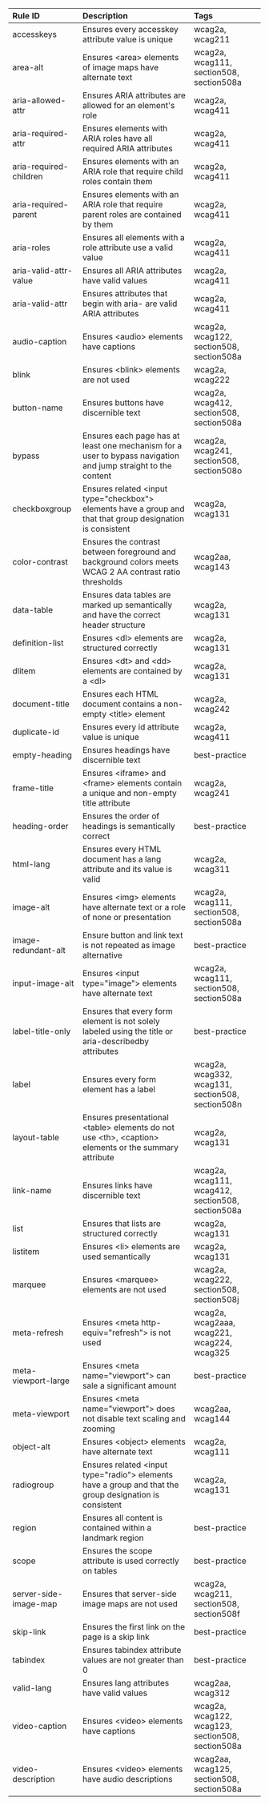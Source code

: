 | Rule ID | Description | Tags |
| :------- | :------- | :------- |
| accesskeys | Ensures every accesskey attribute value is unique | wcag2a, wcag211 |
| area-alt | Ensures &lt;area&gt; elements of image maps have alternate text | wcag2a, wcag111, section508, section508a |
| aria-allowed-attr | Ensures ARIA attributes are allowed for an element&apos;s role | wcag2a, wcag411 |
| aria-required-attr | Ensures elements with ARIA roles have all required ARIA attributes | wcag2a, wcag411 |
| aria-required-children | Ensures elements with an ARIA role that require child roles contain them | wcag2a, wcag411 |
| aria-required-parent | Ensures elements with an ARIA role that require parent roles are contained by them | wcag2a, wcag411 |
| aria-roles | Ensures all elements with a role attribute use a valid value | wcag2a, wcag411 |
| aria-valid-attr-value | Ensures all ARIA attributes have valid values | wcag2a, wcag411 |
| aria-valid-attr | Ensures attributes that begin with aria- are valid ARIA attributes | wcag2a, wcag411 |
| audio-caption | Ensures &lt;audio&gt; elements have captions | wcag2a, wcag122, section508, section508a |
| blink | Ensures &lt;blink&gt; elements are not used | wcag2a, wcag222 |
| button-name | Ensures buttons have discernible text | wcag2a, wcag412, section508, section508a |
| bypass | Ensures each page has at least one mechanism for a user to bypass navigation and jump straight to the content | wcag2a, wcag241, section508, section508o |
| checkboxgroup | Ensures related &lt;input type=&quot;checkbox&quot;&gt; elements have a group and that that group designation is consistent | wcag2a, wcag131 |
| color-contrast | Ensures the contrast between foreground and background colors meets WCAG 2 AA contrast ratio thresholds | wcag2aa, wcag143 |
| data-table | Ensures data tables are marked up semantically and have the correct header structure | wcag2a, wcag131 |
| definition-list | Ensures &lt;dl&gt; elements are structured correctly | wcag2a, wcag131 |
| dlitem | Ensures &lt;dt&gt; and &lt;dd&gt; elements are contained by a &lt;dl&gt; | wcag2a, wcag131 |
| document-title | Ensures each HTML document contains a non-empty &lt;title&gt; element | wcag2a, wcag242 |
| duplicate-id | Ensures every id attribute value is unique | wcag2a, wcag411 |
| empty-heading | Ensures headings have discernible text | best-practice |
| frame-title | Ensures &lt;iframe&gt; and &lt;frame&gt; elements contain a unique and non-empty title attribute | wcag2a, wcag241 |
| heading-order | Ensures the order of headings is semantically correct | best-practice |
| html-lang | Ensures every HTML document has a lang attribute and its value is valid | wcag2a, wcag311 |
| image-alt | Ensures &lt;img&gt; elements have alternate text or a role of none or presentation | wcag2a, wcag111, section508, section508a |
| image-redundant-alt | Ensure button and link text is not repeated as image alternative | best-practice |
| input-image-alt | Ensures &lt;input type=&quot;image&quot;&gt; elements have alternate text | wcag2a, wcag111, section508, section508a |
| label-title-only | Ensures that every form element is not solely labeled using the title or aria-describedby attributes | best-practice |
| label | Ensures every form element has a label | wcag2a, wcag332, wcag131, section508, section508n |
| layout-table | Ensures presentational &lt;table&gt; elements do not use &lt;th&gt;, &lt;caption&gt; elements or the summary attribute | wcag2a, wcag131 |
| link-name | Ensures links have discernible text | wcag2a, wcag111, wcag412, section508, section508a |
| list | Ensures that lists are structured correctly | wcag2a, wcag131 |
| listitem | Ensures &lt;li&gt; elements are used semantically | wcag2a, wcag131 |
| marquee | Ensures &lt;marquee&gt; elements are not used | wcag2a, wcag222, section508, section508j |
| meta-refresh | Ensures &lt;meta http-equiv=&quot;refresh&quot;&gt; is not used | wcag2a, wcag2aaa, wcag221, wcag224, wcag325 |
| meta-viewport-large | Ensures &lt;meta name=&quot;viewport&quot;&gt; can sale a significant amount | best-practice |
| meta-viewport | Ensures &lt;meta name=&quot;viewport&quot;&gt; does not disable text scaling and zooming | wcag2aa, wcag144 |
| object-alt | Ensures &lt;object&gt; elements have alternate text | wcag2a, wcag111 |
| radiogroup | Ensures related &lt;input type=&quot;radio&quot;&gt; elements have a group and that the group designation is consistent | wcag2a, wcag131 |
| region | Ensures all content is contained within a landmark region | best-practice |
| scope | Ensures the scope attribute is used correctly on tables | best-practice |
| server-side-image-map | Ensures that server-side image maps are not used | wcag2a, wcag211, section508, section508f |
| skip-link | Ensures the first link on the page is a skip link | best-practice |
| tabindex | Ensures tabindex attribute values are not greater than 0 | best-practice |
| valid-lang | Ensures lang attributes have valid values | wcag2aa, wcag312 |
| video-caption | Ensures &lt;video&gt; elements have captions | wcag2a, wcag122, wcag123, section508, section508a |
| video-description | Ensures &lt;video&gt; elements have audio descriptions | wcag2aa, wcag125, section508, section508a |